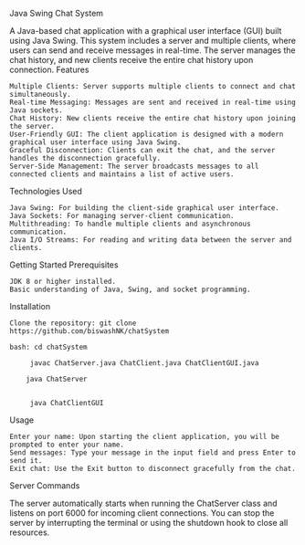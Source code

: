 Java Swing Chat System

A Java-based chat application with a graphical user interface (GUI) built using Java Swing. This system includes a server and multiple clients, where users can send and receive messages in real-time. The server manages the chat history, and new clients receive the entire chat history upon connection.
Features

    Multiple Clients: Server supports multiple clients to connect and chat simultaneously.
    Real-time Messaging: Messages are sent and received in real-time using Java sockets.
    Chat History: New clients receive the entire chat history upon joining the server.
    User-Friendly GUI: The client application is designed with a modern graphical user interface using Java Swing.
    Graceful Disconnection: Clients can exit the chat, and the server handles the disconnection gracefully.
    Server-Side Management: The server broadcasts messages to all connected clients and maintains a list of active users.

Technologies Used

    Java Swing: For building the client-side graphical user interface.
    Java Sockets: For managing server-client communication.
    Multithreading: To handle multiple clients and asynchronous communication.
    Java I/O Streams: For reading and writing data between the server and clients.

Getting Started
Prerequisites

    JDK 8 or higher installed.
    Basic understanding of Java, Swing, and socket programming.

Installation

    Clone the repository: git clone https://github.com/biswashNK/chatSystem

    bash: cd chatSystem




```Compile the project: You can compile the code using the javac command:
     javac ChatServer.java ChatClient.java ChatClientGUI.java
```

```Run the server: In one terminal, run the server:
    java ChatServer

```
```Run the client: In separate terminals, run multiple clients:

     java ChatClientGUI
```
Usage

    Enter your name: Upon starting the client application, you will be prompted to enter your name.
    Send messages: Type your message in the input field and press Enter to send it.
    Exit chat: Use the Exit button to disconnect gracefully from the chat.

Server Commands

The server automatically starts when running the ChatServer class and listens on port 6000 for incoming client connections. You can stop the server by interrupting the terminal or using the shutdown hook to close all resources.
